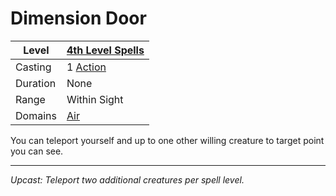 # Dimension Door

| Level    | [4th Level Spells](4th%20Level%20Spells.md)         |
| -------- | --------------------------------------------------- |
| Casting  | 1 [Action](../../../../Game%20Procedures/Action.md) |
| Duration | None                                                |
| Range    | Within Sight                                        |
| Domains  | [Air](../../../Spell%20Domains/Air.md)              |

You can teleport yourself and up to one other willing creature to target point you can see.

---
*Upcast: Teleport two additional creatures per spell level.*
